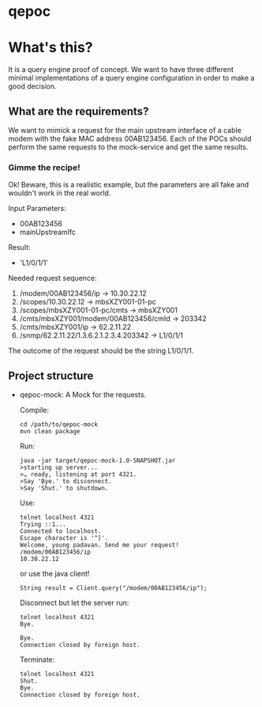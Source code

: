qepoc
=====

# What's this? #
It is a query engine proof of concept. We want to have three different minimal implementations of a query engine configuration in order to make a good decision.

## What are the requirements? ##

We want to mimick a request for the main upstream interface of a cable modem with the fake MAC address 00AB123456. Each of the POCs should perform the same requests to the mock-service and get the same results.

### Gimme the recipe! ###
Ok! Beware, this is a realistic example, but the parameters are all fake and wouldn't work in the real world.

Input Parameters: 

* 00AB123456
* mainUpstreamIfc

Result:

* 'L1/0/1/1'

Needed request sequence:

1. /modem/00AB123456/ip → 10.30.22.12
2. /scopes/10.30.22.12 → mbsXZY001-01-pc
3. /scopes/mbsXZY001-01-pc/cmts → mbsXZY001
4. /cmts/mbsXZY001/modem/00AB123456/cmId → 203342
5. /cmts/mbsXZY001/ip → 62.2.11.22
6. /snmp/62.2.11.22/1.3.6.2.1.2.3.4.203342 → L1/0/1/1

The outcome of the request should be the string L1/0/1/1.

## Project structure ##

*   qepoc-mock: A Mock for the requests. 
 
    Compile: 
	```
	cd /path/to/qepoc-mock
    mvn clean package
    ```
    Run:
    ```
    java -jar target/qepoc-mock-1.0-SNAPSHOT.jar
    >starting up server...
	>… ready, listening at port 4321.
	>Say 'Bye.' to disconnect.
	>Say 'Shut.' to shutdown.
    ```
    Use:
    ```
    telnet localhost 4321
    Trying ::1...
	Connected to localhost.
	Escape character is '^]'.
	Welcome, young padavan. Send me your request!
	/modem/00AB123456/ip
	10.30.22.12
	```
	or use the java client!
	```
	String result = Client.query("/modem/00AB123456/ip");
	```
	
	Disconnect but let the server run:
	```
	telnet localhost 4321
	Bye.
	
	Bye.
	Connection closed by foreign host.
	```
    Terminate:
    ```
    telnet localhost 4321
    Shut.
    Bye.
	Connection closed by foreign host.
	```

